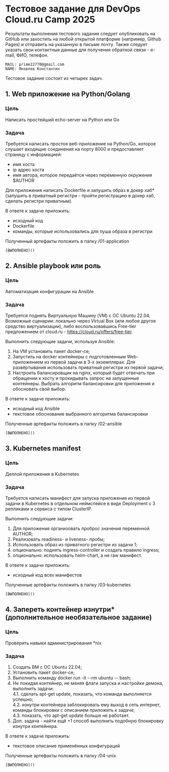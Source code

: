 # Тестовое задание для DevOps Cloud.ru Camp 2025
Результаты выполнения тестового задания следует опубликовать на GitHub или захостить на любой открытой платформе (например, Github Pages) и отправить на указанную в письме почту. Также следует указать свои контактные данные для получения обратной связи - e-mail, ФИО, телефон.


```
MAIL: prime22770@gmail.com
NAME: Яковлев Константин
```


Тестовое задание состоит из четырех задач.
## 1. Web приложение на Python/Golang
### Цель
Написать простейший echo-server на Python или Go
### Задача
Требуется написать простое веб-приложение на Python/Go, которое слушает входящие соединения на порту 8000 и предоставляет страницу с информацией:
- имя хоста
- ip адрес хоста
- имя автора, которое передаётся через переменную окружения $AUTHOR

Для приложения написать Dockerfile и запушить образ в докер хаб* (запушить в приватный регистри - пройти регистрацию в докер хаб, сделать регистри приватным).

В ответе к задаче приложить:
- исходный код
- Dockerfile
- команды, которые использовались для пуша образа в регистри

Полученный артефакты положить в папку /01-application

```
[ВЫПОЛНЕНО]()
```

## 2. Ansible playbook или роль
### Цель
Автоматизация конфигурации на Ansible
### Задача
Требуется поднять Виртуальную Машину (VM) с ОС Ubuntu 22.04. Возможные сценарии: локально через Virtual Box (или любое другое средство виртуализации), либо воспользовавшись Free-tier предложением от cloud.ru - https://cloud.ru/offers/free-tier.

Выполнить следующие задачи, используя Ansible:
1. На VM установить пакет docker-ce;
2. Запустить на docker контейнеры c подготовленным Web-приложением из первой задачи в 3-х экземплярах. Для развёртывания использовать приватный регистри из первой задачи;
3. Настроить балансировщик на nginx, который будет отвечать при обращении к хосту и прокидывать запрос на запущенные контейнеры. Выбрать алгоритм балансировки для приложения и обосновать свой выбор.

В ответе к задаче приложить:
- исходный код Ansible
- текстовое обоснование выбранного алгоритма балансировки

Полученные артефакты положить в папку /02-ansible

```
[ВЫПОЛНЕНО]()
```

## 3. Kubernetes manifest
### Цель
Деплой приложения в Kubernetes
### Задача
Требуется написать манифест для запуска приложения из первой задачи в Kubernetes в отдельном неймспейсе в виде Deployment с 3 репликами и сервиса с типом ClusterIP. 

Выполнить следующие задачи:
1. Для приложения организовать проброс значения переменной AUTHOR;
2. Реализовать readiness- и liveness- пробы;
3. Использовать образ из приватного регистри из задачи 1;
4. опционально: поднять ingress-controller и создать правило ingress;
5. опционально: использовать helm-chart, а не raw манифест.

В ответе к задаче приложить:
- исходный код всех манифестов

Полученные артефакты положить в папку /03-kubernetes

```
[ВЫПОЛНЕНО]()
```

## 4. Запереть контейнер изнутри* (дополнительное необязательное задание)
### Цель
Проверить навыки администрирования *nix
### Задача
1. Создать ВМ с ОС Ubuntu 22.04;
2. Установить пакет docker-ce;
3. Выполнить команду docker run -it --rm ubuntu -- bash;
4. Не покидая контейнер, не меняя флаги запуска и настройки демона, выполнить задачи:\
4.1. сделать apt-get update, показать, что команда выполняется успешно;\
4.2. изнутри контейнера заблокировать ему выход в сеть интернет, команды блокировки с описанием приложить к задаче;\
4.3. показать, что apt-get update больше не работает.
5. Доп. задача - найти ещё +1 способ выполнить подобную блокировку изнутри контейнера.

В ответе к задаче приложить:
- текстовое описание применённых конфигураций

Полученные артефакты положить в папку /04-unix

```
[ВЫПОЛНЕНО]()
```
